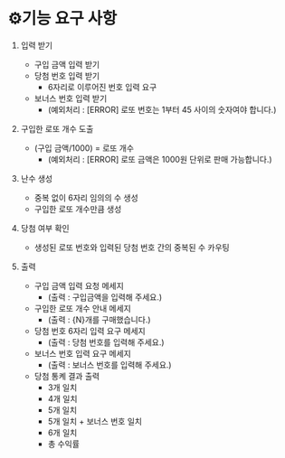 # ⚙️기능 요구 사항
1. 입력 받기
    - 구입 금액 입력 받기 
    - 당첨 번호 입력 받기
      - 6자리로 이루어진 번호 입력 요구
    - 보너스 번호 입력 받기
      - (예외처리 : [ERROR] 로또 번호는 1부터 45 사이의 숫자여야 합니다.)

2. 구입한 로또 개수 도출
    - (구입 금액/1000) = 로또 개수
      - (예외처리 : [ERROR] 로또 금액은 1000원 단위로 판매 가능합니다.)

3. 난수 생성
    - 중복 없이 6자리 임의의 수 생성
    - 구입한 로또 개수만큼 생성
4. 당첨 여부 확인
    - 생성된 로또 번호와 입력된 당첨 번호 간의 중복된 수 카우팅
5. 출력
   - 구입 금액 입력 요청 메세지
     - (출력 : 구입금액을 입력해 주세요.)
   - 구입한 로또 개수 안내 메세지
       - (출력 : {N}개를 구매했습니다.)
   - 당첨 번호 6자리 입력 요구 메세지
     - (출력 : 당첨 번호를 입력해 주세요.)
   - 보너스 번호 입력 요구 메세지
       - (출력 : 보너스 번호를 입력해 주세요.)
   - 당첨 통켸 결과 출력
     - 3개 일치
     - 4개 일치
     - 5개 일치
     - 5개 일치 + 보너스 번호 일치
     - 6개 일치
     - 총 수익률
